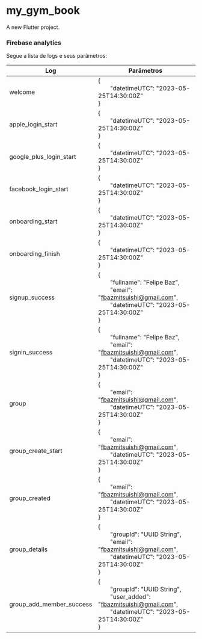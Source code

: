 
# my_gym_book

A new Flutter project.

### Firebase analytics

Segue a lista de logs e seus parâmetros:

| Log            | Parâmetros                                                                                                                                              |
| -------------- |---------------------------------------------------------------------------------------------------------------------------------------------------------|
| welcome        | {<br>&emsp;&emsp;"datetimeUTC": "2023-05-25T14:30:00Z"<br>}                                                                                             |
| apple_login_start    | {<br>&emsp;&emsp;"datetimeUTC": "2023-05-25T14:30:00Z"<br>}                                                                                             |
| google_plus_login_start    | {<br>&emsp;&emsp;"datetimeUTC": "2023-05-25T14:30:00Z"<br>}                                                                                             |
| facebook_login_start    | {<br>&emsp;&emsp;"datetimeUTC": "2023-05-25T14:30:00Z"<br>}                                                                                             |
| onboarding_start    | {<br>&emsp;&emsp;"datetimeUTC": "2023-05-25T14:30:00Z"<br>}                                                                                             |
| onboarding_finish    | {<br>&emsp;&emsp;"datetimeUTC": "2023-05-25T14:30:00Z"<br>}                                                                                             |
| signup_success | {<br>&emsp;&emsp;"fullname": "Felipe Baz",<br>&emsp;&emsp;"email": "fbazmitsuishi@gmail.com",<br>&emsp;&emsp;"datetimeUTC": "2023-05-25T14:30:00Z"<br>} |
| signin_success | {<br>&emsp;&emsp;"fullname": "Felipe Baz",<br>&emsp;&emsp;"email": "fbazmitsuishi@gmail.com",<br>&emsp;&emsp;"datetimeUTC": "2023-05-25T14:30:00Z"<br>} |
| group | {<br>&emsp;&emsp;"email": "fbazmitsuishi@gmail.com",<br>&emsp;&emsp;"datetimeUTC": "2023-05-25T14:30:00Z"<br>}                                          |
| group_create_start | {<br>&emsp;&emsp;"email": "fbazmitsuishi@gmail.com",<br>&emsp;&emsp;"datetimeUTC": "2023-05-25T14:30:00Z"<br>}                                          |
| group_created | {<br>&emsp;&emsp;"email": "fbazmitsuishi@gmail.com",<br>&emsp;&emsp;"datetimeUTC": "2023-05-25T14:30:00Z"<br>}                                          |
| group_details | {<br>&emsp;&emsp;"groupId": "UUID String",<br>&emsp;&emsp;"email": "fbazmitsuishi@gmail.com",<br>&emsp;&emsp;"datetimeUTC": "2023-05-25T14:30:00Z"<br>} |
| group_add_member_success | {<br>&emsp;&emsp;"groupId": "UUID String",<br>&emsp;&emsp;"user_added": "fbazmitsuishi@gmail.com",<br>&emsp;&emsp;"datetimeUTC": "2023-05-25T14:30:00Z"<br>} |
